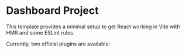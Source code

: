 # Dashboard Project

This template provides a minimal setup to get React working in Vite with HMR and some ESLint rules.

Currently, two official plugins are available:

